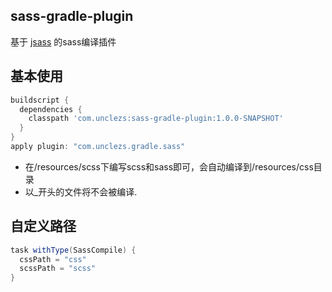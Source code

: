 ## sass-gradle-plugin

基于 [jsass](https://github.com/bit3/jsass) 的sass编译插件

## 基本使用

```gradle
buildscript {
  dependencies {
    classpath 'com.unclezs:sass-gradle-plugin:1.0.0-SNAPSHOT'
  }
}
apply plugin: "com.unclezs.gradle.sass"
```

- 在/resources/scss下编写scss和sass即可，会自动编译到/resources/css目录
- 以_开头的文件将不会被编译.

## 自定义路径

```groovy
task withType(SassCompile) {
  cssPath = "css"
  scssPath = "scss"
}
```
